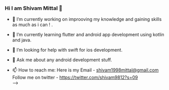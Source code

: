 ### Hi I am Shivam Mittal 👋

- 🔭 I’m currently working on improoving my knowledge and gaining skills as much as i can ! .

- 🌱 I’m currently learning flutter and android app development using kotlin and java.

- 🤔 I’m looking for help with swift for ios development.

- 💬 Ask me about any android development stuff.

- 📫 How to reach me: Here is  my Email - shivam1998mittal@gmail.com
                      Follow me on twitter - https://twitter.com/shivam9812?s=09    
-->
